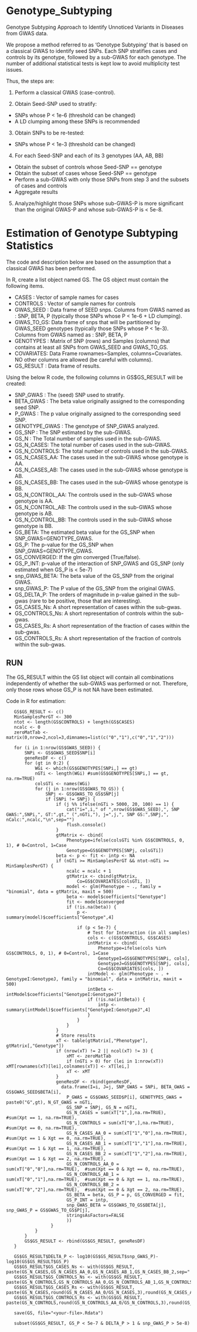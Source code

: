 # Genotype_Subtyping
Genotype Subtyping Approach to Identify Unnoticed Variants in Diseases from GWAS data.

We propose a method referred to as ‘Genotype Subtyping’ that is based on a classical GWAS to identify seed SNPs. Each SNP stratifies cases and controls by its genotype, followed by a sub-GWAS for each genotype. The number of additional statistical tests is kept low to avoid multiplicity test issues.

Thus, the steps are:

1) Perform a classical GWAS (case-control).
   
2) Obtain Seed-SNP used to stratify:
  - SNPs whose P < 1e-6 (threshold can be changed)
  - A LD clumping among these SNPs is recommended
    
3) Obtain SNPs to be re-tested: 
  - SNPs whose P < 1e-3 (threshold can be changed)
    
4) For each Seed-SNP and each of its 3 genotypes (AA, AB, BB)
  - Obtain the subset of controls whose Seed-SNP == genotype
  - Obtain the subset of cases whose Seed-SNP == genotype
  - Perform a sub-GWAS with only those SNPs from step 3 and the subsets of cases and controls
  - Aggregate results

5) Analyze/highlight those SNPs whose sub-GWAS-P is more significant than the original GWAS-P and whose sub-GWAS-P is < 5e-8.


# Estimation of Genotype Subtyping Statistics
The code and description below are based on the assumption that a classical GWAS has been performed.

In R, create a list object named GS. The GS object must contain the following items.
- CASES     : Vector of sample names for cases
- CONTROLS  : Vector of sample names for controls
- GWAS_SEED : Data frame of SEED snps. Columns from GWAS named as : SNP, BETA, P (typically those SNPs whose P < 1e-6 + LD clumping).
- GWAS_TO_GS: Data frame of snps that will be partitioned by GWAS_SEED genotypes (typically those SNPs whose P < 1e-3). Columns from GWAS named as : SNP, BETA, P
- GENOTYPES : Matrix of SNP (rows) and Samples (columns) that contains at least all SNPs from GWAS_SEED and GWAS_TO_GS.
- COVARIATES: Data Frame rownames=Samples, columns=Covariates. NO other columns are allowed (be careful with columns).
- GS_RESULT : Data frame of results.

Using the below R code, the following columns in GS$GS_RESULT will be created:
- SNP_GWAS : The (seed) SNP used to stratify.
- BETA_GWAS : The beta value originally assigned to the corresponding seed SNP.
- P_GWAS : The p value originally assigned to the corresponding seed SNP.
- GENOTYPE_GWAS : The genotype of SNP_GWAS analyzed.
- GS_SNP : The SNP estimated by the sub-GWAS.
- GS_N : The Total number of samples used in the sub-GWAS.
- GS_N_CASES: The total number of cases used in the sub-GWAS.
- GS_N_CONTROLS: The total number of controls used in the sub-GWAS.
- GS_N_CASES_AA: The cases used in the sub-GWAS whose genotype is AA.
- GS_N_CASES_AB: The cases used in the sub-GWAS whose genotype is AB.
- GS_N_CASES_BB: The cases used in the sub-GWAS whose genotype is BB.
- GS_N_CONTROL_AA: The controls used in the sub-GWAS whose genotype is AA.
- GS_N_CONTROL_AB: The controls used in the sub-GWAS whose genotype is AB.
- GS_N_CONTROL_BB: The controls used in the sub-GWAS whose genotype is BB.
- GS_BETA: The estimated beta value for the GS_SNP when SNP_GWAS=GENOTYPE_GWAS.
- GS_P: The p-value for the GS_SNP when SNP_GWAS=GENOTYPE_GWAS.
- GS_CONVERGED: If the glm converged (True/false).
- GS_P_INT: p-value of the interaction of SNP_GWAS and GS_SNP (only estimated when GS_P is < 5e-7)
- snp_GWAS_BETA: The beta value of the GS_SNP from the original GWAS.
- snp_GWAS_P: The P value of the GS_SNP from the original GWAS.
- GS_DELTA_P: The orders of magnitude in p-value gained in the sub-gwas (rare to be positive, those that are interesting).
- GS_CASES_Ns: A short representation of cases within the sub-gwas.
- GS_CONTROLS_Ns: A short representation of controls within the sub-gwas.
- GS_CASES_Rs: A short representation of the fraction of cases within the sub-gwas.
- GS_CONTROLS_Rs: A short representation of the fraction of controls within the sub-gwas.


## RUN
The GS_RESULT within the GS list object will contain all combinations independently of whether the sub-GWAS was performed or not. Therefore, only those rows whose GS_P is not NA have been estimated.

Code in R for estimation:
``````
   GS$GS_RESULT <- c()
   MinSamplesPerGT <- 300
   ntot <- length(GS$CONTROLS) + length(GS$CASES)
   ncalc <- 0
   zeroMatTab <- matrix(0,nrow=2,ncol=3,dimnames=list(c("0","1"),c("0","1","2")))

   for (i in 1:nrow(GS$GWAS_SEED)) {
       SNPi <- GS$GWAS_SEED$SNP[i]
       geneResDF <- c()
       for (gt in 0:2) {
           WGi <- which(GS$GENOTYPES[SNPi,] == gt)
           nGTi <- length(WGi) #sum(GS$GENOTYPES[SNPi,] == gt, na.rm=TRUE)
           colsGTi <- names(WGi)
           for (j in 1:nrow(GS$GWAS_TO_GS)) {
               SNPj <- GS$GWAS_TO_GS$SNP[j]
               if (SNPi != SNPj) {
                   if (j %% ifelse(nGTi > 5000, 20, 100) == 1) {
                       cat("i=",i," of ",nrow(GS$GWAS_SEED),", SNP GWAS:",SNPi,", GT:",gt," (",nGTi,"), j=",j,", SNP GS:",SNPj,", nCalc:",ncalc,"\n",sep="")
                       flush.console()
                   }
                   gtMatrix <- cbind(
                       Phenotype=ifelse(colsGTi %in% GS$CONTROLS, 0, 1), # 0=Control, 1=Case
                       Genotype=GS$GENOTYPES[SNPj, colsGTi])
                   beta <- p <- fit <- intp <- NA
                   if (nGTi >= MinSamplesPerGT && ntot-nGTi >= MinSamplesPerGT) {
                       ncalc = ncalc + 1
                       gtMatrix <- cbind(gtMatrix,
                           Co=GS$COVARIATES[colsGTi, ])
                       model <- glm(Phenotype ~ ., family = "binomial", data = gtMatrix, maxit = 500)
                       beta <- model$coefficients["Genotype"]
                       fit <- model$converged
                       if (!is.na(beta)) {
                           p <- summary(model)$coefficients["Genotype",4]
   
                           if (p < 5e-7) {
                               # Test for Interaction (in all samples)
                               cols <- c(GS$CONTROLS, GS$CASES)
                               intMatrix <- cbind(
                                   Phenotype=ifelse(cols %in% GS$CONTROLS, 0, 1), # 0=Control, 1=Case
                                   GenotypeI=GS$GENOTYPES[SNPi, cols], 
                                   GenotypeJ=GS$GENOTYPES[SNPj, cols], 
                                   Co=GS$COVARIATES[cols, ])
                               intModel <- glm(Phenotype ~ . + GenotypeI:GenotypeJ, family = "binomial", data = intMatrix, maxit = 500)
                               intBeta <- intModel$coefficients["GenotypeI:GenotypeJ"]
                               if (!is.na(intBeta)) {
                                   intp <- summary(intModel)$coefficients["GenotypeI:GenotypeJ",4]
                               }
                           }
                       }
                   }
                   # Store results
                   xT <- table(gtMatrix[,"Phenotype"], gtMatrix[,"Genotype"])
                   if (nrow(xT) != 2 || ncol(xT) != 3) {
                       xMT <- zeroMatTab
                       if (nGTi > 0) for (lei in 1:nrow(xT)) xMT[rownames(xT)[lei],colnames(xT)] <- xT[lei,] 
                       xT <- xMT
                   }
                   geneResDF <- rbind(geneResDF,
                     data.frame(I=i, J=j, SNP_GWAS = SNPi, BETA_GWAS = GS$GWAS_SEED$BETA[i],
                       P_GWAS = GS$GWAS_SEED$P[i], GENOTYPES_GWAS = paste0("G",gt), N_GT_GWAS = nGTi,
                       GS_SNP = SNPj, GS_N = nGTi, 
                       GS_N_CASES = sum(xT["1",],na.rm=TRUE),          #sum(Xpt == 1, na.rm=TRUE),
                       GS_N_CONTROLS = sum(xT["0",],na.rm=TRUE),       #sum(Xpt == 0, na.rm=TRUE),
                       GS_N_CASES_AA_0 = sum(xT["1","0"],na.rm=TRUE),  #sum(Xpt == 1 & Xgt == 0, na.rm=TRUE),
                       GS_N_CASES_AB_1 = sum(xT["1","1"],na.rm=TRUE),  #sum(Xpt == 1 & Xgt == 1, na.rm=TRUE),
                       GS_N_CASES_BB_2 = sum(xT["1","2"],na.rm=TRUE),  #sum(Xpt == 1 & Xgt == 2, na.rm=TRUE),
                       GS_N_CONTROLS_AA_0 = sum(xT["0","0"],na.rm=TRUE),  #sum(Xpt == 0 & Xgt == 0, na.rm=TRUE),
                       GS_N_CONTROLS_AB_1 = sum(xT["0","1"],na.rm=TRUE),  #sum(Xpt == 0 & Xgt == 1, na.rm=TRUE),
                       GS_N_CONTROLS_BB_2 = sum(xT["0","2"],na.rm=TRUE),  #sum(Xpt == 0 & Xgt == 2, na.rm=TRUE),
                       GS_BETA = beta, GS_P = p, GS_CONVERGED = fit,
                       GS_P_INT = intp,
                       snp_GWAS_BETA = GS$GWAS_TO_GS$BETA[j], snp_GWAS_P = GS$GWAS_TO_GS$P[j],
                       stringsAsFactors=FALSE
                       ))
                 }
           } 
       }
       GS$GS_RESULT <- rbind(GS$GS_RESULT, geneResDF)
   }

   GS$GS_RESULT$DELTA_P <- log10(GS$GS_RESULT$snp_GWAS_P)-log10(GS$GS_RESULT$GS_P)
   GS$GS_RESULT$GS_CASES_Ns <- with(GS$GS_RESULT, paste(GS_N_CASES,GS_N_CASES_AA_0,GS_N_CASES_AB_1,GS_N_CASES_BB_2,sep="|"))
   GS$GS_RESULT$GS_CONTROLS_Ns <- with(GS$GS_RESULT, paste(GS_N_CONTROLS,GS_N_CONTROLS_AA_0,GS_N_CONTROLS_AB_1,GS_N_CONTROLS_BB_2,sep="|"))
   GS$GS_RESULT$GS_CASES_Rs <- with(GS$GS_RESULT, paste(GS_N_CASES,round(GS_N_CASES_AA_0/GS_N_CASES,3),round(GS_N_CASES_AB_1/GS_N_CASES,3),round(GS_N_CASES_BB_2/GS_N_CASES,3),sep="|"))
   GS$GS_RESULT$GS_CONTROLS_Rs <- with(GS$GS_RESULT, paste(GS_N_CONTROLS,round(GS_N_CONTROLS_AA_0/GS_N_CONTROLS,3),round(GS_N_CONTROLS_AB_1/GS_N_CONTROLS,3),round(GS_N_CONTROLS_BB_2/GS_N_CONTROLS,3),sep="|"))
   
   save(GS, file="<your-file>.Rdata")
   
   subset(GS$GS_RESULT, GS_P < 5e-7 & DELTA_P > 1 & snp_GWAS_P > 5e-8)
``````
